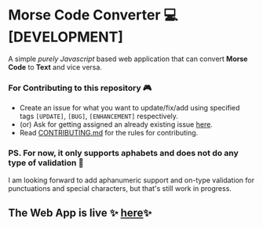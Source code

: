# Morse Code Converter 💻 [DEVELOPMENT]
A simple _purely Javascript_ based web application that can convert **Morse Code** to **Text** and vice versa. 

### For Contributing to this repository 🎮
- Create an issue for what you want to update/fix/add using specified tags `[UPDATE]`, `[BUG]`, `[ENHANCEMENT]` respectively.
- (or) Ask for getting assigned an already existing issue [here](https://github.com/thatfreakcoder/morse-code-converter/issues).
- Read [CONTRIBUTING.md](https://github.com/thatfreakcoder/morse-code-converter/blob/main/CONTRIBUTING.md) for the rules for contributing. 

### PS. For now, it only supports aphabets and does not do any type of validation 👻
I am looking forward to add aphanumeric support and on-type validation for punctuations and special characters, but that's still work in progress. 

## The Web App is live ✨ [here](https://thatfreakcoder.github.io/morse-code-converter)✨
